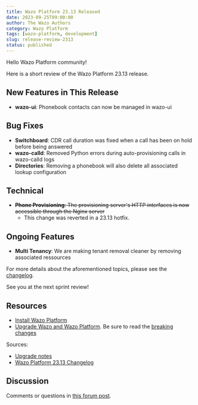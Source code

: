 ```yaml
---
title: Wazo Platform 23.13 Released
date: 2023-09-25T09:00:00
author: The Wazo Authors
category: Wazo Platform
tags: [wazo-platform, development]
slug: release-review-2313
status: published
---
```


Hello Wazo Platform community!

Here is a short review of the Wazo Platform 23.13 release.

## New Features in This Release

- **wazo-ui**: Phonebook contacts can now be managed in wazo-ui

## Bug Fixes

- **Switchboard**: CDR call duration was fixed when a call has been on hold before being answered
- **wazo-calld**: Removed Python errors during auto-provisioning calls in wazo-calld logs
- **Directories**: Removing a phonebook will also delete all associated lookup configuration

## Technical

- ~~**Phone Provisioning**: The provisioning server's HTTP interfaces is now accessible through the Nginx server~~
  - This change was reverted in a 23.13 hotfix.

## Ongoing Features

- **Multi Tenancy**: We are making tenant removal cleaner by removing associated ressources

For more details about the aforementioned topics, please see the [changelog](https://wazo-dev.atlassian.net/issues/?jql=project%3DWAZO%20AND%20fixVersion%3D23.13).

See you at the next sprint review!

## Resources

- [Install Wazo Platform](/use-cases)
- [Upgrade Wazo and Wazo Platform](/uc-doc/upgrade/). Be sure to read the
  [breaking changes](/uc-doc/upgrade/upgrade_notes#23-13)

Sources:

- [Upgrade notes](/uc-doc/upgrade/upgrade_notes#23-13)
- [Wazo Platform 23.13 Changelog](https://wazo-dev.atlassian.net/issues/?jql=project%3DWAZO%20AND%20fixVersion%3D23.13)

## Discussion

Comments or questions in
[this forum post](https://wazo-platform.discourse.group/t/blog-wazo-platform-23-13-released).
